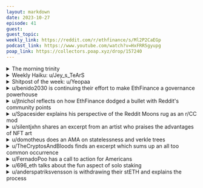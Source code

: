 ```yaml
---
layout: markdown
date: 2023-10-27
episode: 41
guest: 
guest_topic: 
weekly_link: https://reddit.com/r/ethfinance/s/Ml2P2CaEGp
podcast_link: https://www.youtube.com/watch?v=HxFRR5gyupg
poap_link: https://collectors.poap.xyz/drop/157240
---
```



<details markdown=1>
<summary>The morning trinity</summary>
[View on Reddit →](https://reddit.com/r/ethfinance/comments/17hfyq2/comment/k6n618n/)

[u/alexiskef](https://reddit.com/u/alexiskef)

> ✨E✨t✨h✨e✨r✨e✨u✨m✨

[u/FrenktheTank](https://reddit.com/u/FrenktheTank)

> 0.0526

[u/Zeebrasurfer](https://reddit.com/u/Zeebrasurfer)

> $1783

</details>
<details markdown=1>
<summary>Weekly Haiku: u/Jey_s_TeArS</summary>
[View on Reddit →](https://reddit.com/r/ethfinance/comments/17dlmmp/comment/k60vron/)

*For a crust of bread,*

*Hunting the next airdrop shred,*

*Keeping us all fed.*

</details>
<details markdown=1>
<summary>Shitpost of the week: u/Yeopaa</summary>
[View on Reddit →](https://reddit.com/r/ethfinance/comments/17c390i/daily_general_discussion_october_20_2023/k5p02oj/)

I've held my silence for too long.

In my country the word 'doot' means vagina.

It's also slang for currency, 1 Doot = £1.

A common jibe here is 'Smell yer doot mate.'

</details>
<details markdown=1>
<summary>u/benido2030 is continuing their effort to make EthFinance a governance powerhouse</summary>
[View on Reddit →](https://reddit.com/r/ethfinance/comments/17bb5od/daily_general_discussion_october_19_2023/k5inz8r/)

A few days ago I made my "[Let's make ETH Finance a Governance Powerhouse](https://reddit.com/r/ethfinance/comments/178y9gp/comment/k53tnhe/)" post. First of all thank you for the positive feedback both with comments and upvotes! I have been thinking some more about it and even though there wasn't a real pushback, I would like to update it and cut it down to three steps.

1. Coordinate
2. Delegate
3. Communicate

After reading my own post a couple of times, I asked myself. "How would you respond to this if this was posted by someone else?" My gut feeling: It's a good idea, but it's too complex. We need to start with an MVP for governance and coordination. Hence, here's a short "Minimum viable coordination" (MVC) update:  

**1) Coordinate**

Once an airdrop is announced, we try to coordinate as fast as possible. 

We collect potential delegates from this community. Members can both announce their motivation to be a delegate for the protocol and members can suggest other members.  

We publish a list of  "aligned" delegates that are close to this community, but not daily active. 

We try to focus on a few delegates to make sure "our" delegates have a lot of tokens delegated and hence governance power. 

Obviously everyone is still free to become a delegate, but if we can achieve to agree on e.g. 2-3 "official" candidates that focus on one protocol, this would have a lot of benefits. My suggestion is also to that the "official" delegates should be delegates for one protocol only. My best educated guess is that the time needed for "good"/"professional" governance will be up only and in the future being a delegate for 2+ protocols will be very hard. 

**2) Delegate**

Well, this part is easy. We delegate our tokens to our "official" delegates. 

Why is it an extra step? Just to emphasize that it's coordination first and delegation second. Or in other words: I think it would be very beneficial if we all be patient. Don't claim on day one since most of the time the delegation is part of the claiming process. Let's try to make sure we really had some time to agree on candidates. 

**3) Communicate**

This is happening already, but we should do this as much as possible. Tag your delegates if you have question/ feedback. Or as a delegate: Talk to the community, ask for feedback if you are a delegate. 

The delegates are our ears and eyes for that protocol. E.g. I would have missed the LDO proposal, but I am very happy it was discussed here. We need this kind of activity to inform the community, align and coordinate even better than before. 

&#x200B;

I think this MVC is way better than the first one. Yeah, reporting sounds cool, but it might be overblown (and corporate?). And yes, preparation for a potential airdrop sure makes sense, but could also be a lot of work for something that never happens. Let's try to coordinate ad-hoc when there is a need. If that works out, we can always improve and add more steps. 

Airdrops are usually a big news and my guess would be that members that are mostly reading here will come to ETHFinance on these days. By definition I will not know what most of those lurkers will think of my suggest or do when we need to coordinate, but allow me to state this: You are the majority of this community and you all - as a group of lurkers - probably have more governance tokens than the active / posting members. I would really appreciate your silent coordination by reading and silent acting by delegating your tokens to a delegate from the community!

</details>
<details markdown=1>
<summary>u/jtnichol reflects on how EthFinance dodged a bullet with Reddit's community points</summary>
[View on Reddit →](https://reddit.com/r/ethfinance/comments/17cuvcq/daily_general_discussion_october_21_2023/k5tw84x/)

Reddit is sunsetting community points across cryptocurrency ethrader, and Fortnite BR... I don’t know what the next move will be for the project as a whole, but I’m still very very happy. We did not get involved with such a centralized mess of points and karma

Moon price dumped big time prior to the announcement also which speculated the moderators had inside her information this was going to happen on /r/cryptocurrency and Fortnitebr specifically.

that’s all speculation based on a tweet I’ve ever had that. Showed the timing of everything.  /u/spacesider hear anything like that?

<https://x.com/DegenerateNews/status/1714353397330002253?s=20>

Edit...ethtrader too <https://reddit.com/r/ethtrader/s/mxYAn7ShXP>

Double edit... holy shit looking through those subs and the amount of fighting and pissed off people over something we all knew years ago, was going to ruin the Reddit experience.

passing up that opportunity was the best thing moderators here could’ve done because it is a complete train wreck now over there in those other subs . 

also, Reddit red hats have just created such a catastrophe by not seeing this through or figuring out the token mechanics of it .... they basically told the moderators it was going to be over in a month and that was that. They should’ve just rugged everybody equally the same time but they didn’t.  

and just don’t understand why they didn’t put more effort into figuring out the token mechanics. Who knows it was probably because of all the discord pump groups that are being talked about as well with the vote manipulation. Color me shocked. ... maybe it was a regulatory thing.... who knows but there was not enough effort to see it through after such a long, hard road of picking out which layer two to use, etc..

Watch those communities evaporate quickly. I have no doubt they will probably see a good 75 to 80% less traffic because of all the click farm activity and Discord vote manipulation tactics.

</details>
<details markdown=1>
<summary>u/Spacesider explains his perspective of the Reddit Moons rug as an r/CC mod</summary>
[View on Reddit →](https://reddit.com/r/ethfinance/comments/17dlmmp/daily_general_discussion_october_22_2023/k5z555t/)

[There was a post in yesterdays daily regarding Reddit community points](https://reddit.com/r/ethfinance/comments/17cuvcq/daily_general_discussion_october_21_2023/k5tw84x/) and JT tagged me and asked for my input, and I have only seen the post just now, so I will follow up in today's daily for greater visibility /u/jtnichol 

--------

Basically, we were both privately and abruptly told by the admins that community points are getting killed and they will be no more in just a few weeks. 1 hour later the admins shared this information to the wider community. So /r/CryptoCurrency mods knew about this before everyone else, as well as the mods also over at /r/FortNiteBR and /r/ethtrader too as they also have RCP. (Reddit community points).

[Well, some mods used this private information to their own personal advantage and decided to sell, because the price was going to obviously crash when it was to be made public one hour later.](https://np.reddit.com/r/CryptoCurrencyMeta/comments/17b8lqe/a_list_of_the_mods_who_did_and_didnt_dump_their/). Some more information in that link.

It's also been reported on two big websites if anyone want additional details.

<https://www.theblock.co/post/258476/pair-of-reddit-mods-appear-to-have-sold-off-tokens-ahead-of-announcement-to-terminate-blockchain-based-program>

<https://cointelegraph.com/news/reddit-mods-dumped-tokens-hours-before-blockchain-program-termination>

This is really *not* a good look and I have absolutely no idea what (If any) potential consequences of this is going to be. My personal thoughts on the matter?

When RCP's were first announced (Around half a year prior to me becoming a mod), [I voiced my concerns as a comment on the announcement.](https://np.reddit.com/r/CryptoCurrency/comments/gj96lb/introducing_rcryptocurrency_moons/fqk4iay/)

Many years and countless hours later from everyone involved, I must say that it is still sad to see it go because this could have been a huge opportunity for Reddit to make web 3 way more mainstream than it currently is. So this is probably going to set things back a bit for us. I guess Reddit are only focused on money though and if it initiatives like this can't bring them in more money (Probably due to rumours about how they want to IPO), then they will be axed to make things look prettier for investors. So probably the entire Reddit platform might go in an entirely new direction.

We did ask if the smart contract could potentially get handed over to the mods for us to continue in our own capacity, but the admins haven't said anything back to us about this. 

I guess now that upvotes are not monetised anymore there will be a big drop in comments and in theory an increase in quality, as all the people who participated only to farm karma will now (hopefully) move onto other more productive things. I guess time will tell!

</details>
<details markdown=1>
<summary>u/silentjxhn shares an excerpt from an artist who praises the advantages of NFT art</summary>
[View on Reddit →](https://reddit.com/r/ethfinance/comments/17dlmmp/daily_general_discussion_october_22_2023/k612joj/)

I find this so fucking weird. The artists that *have* branched into NFTs love it from what it seems.

> I get 100% of the primary sales. Galleries take 50%. For the entire month of July I sold a teeshirt. $20. [Reddit's Collectable Avatar] program allows me to make art every day.

> ...before this project I was pretty against NFTs for all the obvious reasons that most people are. Mainly the predatory, mlm scamming structure that turned a lot of people off to them. But people need to know that this project is far more like patreon, your purchase goes right to the artist. You see an artist you like and want to aid them? you throw them a couple bucks. To be honest seeing the resales was even a surprise to me. But I don’t see it that different than any other form of investing, it’s all numbers on a screen to me. I would, however encourage people to not get over their heads and play it safe. Please don’t gamble your life away.

> I actually intend to recycle my earnings into putting on art shows and installations myself. I’m sick of begging galleries for attention, I’m just gunna rent out warehouses and do it myself and invite the public to see. Not only did this program free me from the extreme stress of trying to make rent, it allows me to circumvent the dusty old gate keeping artworld and do what I want to: to show the whole world my art. This program is dope as shit.

</details>
<details markdown=1>
<summary>u/domotheus does an AMA on statelessness and verkle trees</summary>
[View on Reddit →](https://reddit.com/r/ethfinance/comments/17ecnkq/daily_general_discussion_october_23_2023/k657ptv/)

I'm currently writing an article about statelessness/verkle trees, trying to do the same thing I did for [blobspace](https://domothy.com/blobspace/) where I start from the very ground up to explain the problem and the solution. 

I guess most ethfinanciers are already familiar with a good chunk of the "from the ground up" section, but it doesn't hurt to see where some confusion remains. So I'm trying something here: AMA about statelessness and stuff and I'll try to answer and it'll be mutually beneficial and what not

</details>
<details markdown=1>
<summary>u/TheCryptosAndBloods finds an excerpt which sums up an all too common occurrence</summary>
[View on Reddit →](https://reddit.com/r/ethfinance/comments/17ecnkq/daily_general_discussion_october_23_2023/k63cafn/)

Excerpt below from a newsletter I get called The Defi Edge - it is uncanny how exactly it describes me and my behaviour in the last 2 cycles. Like he could literally have been writing my story. 

Anyone else do this?

Waiting patiently for the next cycle to (I hope) do what I didn't, the first two times:
---
"Have you ever heard that it takes roughly 3 Crypto cycles before you "make it"?

You're an idiot in the 1st cycle. You're figuring out all the basic concepts. You trust influencers a little bit more than you should. 

4 years later...

You're smarter in the 2nd cycle, but you become a little too overconfident. You think, "This time, it's different." You're not taking profits like you should and mis-time the market cycle.

4 years later...

The 3rd cycle. You either "make it," or you repeat the same mistakes.
Notice the 4 years part.

This isn't League of Legends or Chess, where you can play every day if you want to. The bull market tends to come once every 4 years on average. So, your "feedback loops" are slower."

</details>
<details markdown=1>
<summary>u/FernadoPoo has a call to action for Americans</summary>
[View on Reddit →](https://reddit.com/r/ethfinance/comments/17f4y90/daily_general_discussion_october_24_2023/k693fv9/)

[The US Government is Trying to Kill Crypto](https://www.youtube.com/watch?v=i4SJHTi7jLo)
latest Bankless podcast.

If you are a U.S. citizen, give the IRS and Treasury what for using the AI tool
https://treasuryraid.lexpunk.army/

You have seven days.

</details>
<details markdown=1>
<summary>u/696_eth talks about the fun aspect of solo staking</summary>
[View on Reddit →](https://reddit.com/r/ethfinance/comments/17fx5jb/daily_general_discussion_october_25_2023/k6grb7a/)

I'm surprised staking hasn't gotten more degen light. All you see is like 3.7% APR when you solo stake bluh bluh. Yes, that's helpful and that's too intellectual. 

Why wouldnt we just make it intellectual cause we can calc averages etc etc and move on? well that's how I did it too but staking isnt just that for humans. 

Let me explain a bit more. 

Staking has consistent rewards which are quite negligible unless you are a whale but you get some passive income and that feels stable, secure and good and it can even attract the crowd that does FatFIRE and all that stuff in tradfi. 

However, there's more to staking. There's a sync committee which is again more stable gains while you are there yet the key part is that it's random occurrence in one's process. 

And the ultimate form of dopamine rewarding would be a block proposal. Timing of that is random (yes there's a probability the same way there's a probability in blackjack or roulette) and on top of that - the reward is random! So you are basically having a chance at winning the lottery (also way better chances than in real lottery) and you get to play it for free!! Well, kind of. You have to stake. 

So unless you are a big corporate entity or in a smoothing pool (altho that would still apply to some degree but not so much), just the possibility of having stability (thru regular attestations) + some occasional bonus for doing the job well (sync comm) + free lotto tickets that can be lifechanging (block proposals) !!! I feel like if more people knew this was the case instead of just boring APY part they might've been staking purely in hopes of degening in a smart way (since you lotto tickets are free) and helping out the decentralization in the process. 

Anyways, im curious what has your experience been like? do you feel some excitement staking or at least whenever you get notifications about sync comm + proposing blocks? if not, how does it make you feel then?

</details>
<details markdown=1>
<summary>u/anderspatriksvensson is withdrawing their stETH and explains the process</summary>
[View on Reddit →](https://reddit.com/r/ethfinance/comments/17f4y90/daily_general_discussion_october_24_2023/k67z378/)

I am moving out of Lido and decided to "Withdraw" instead of trade out my stEth.  They say this may take 1-4 days.  Anyone build any good way to more accurately predict when my withdrawal will take place and be ready to claim? I'm patient but just wondering if there's a better estimate somewhere...

EDIT: Little more research.  So Lido creates an NFT that is minted the second you create a withdraw request.  The NFT is then "transferred"  and burned once the eth is ready to claim and claimed.  So with a little bit of guessing, you can see when the last "transfer" was and how long it took between their mint and the transfer and guesstimate.  [Example of one](https://etherscan.io/nft/0x889edC2eDab5f40e902b864aD4d7AdE8E412F9B1/12919) that has been minted and transferred.  About  5 days and 9 hours from request withdraw to being claimed.  Of course it might have been ready at 4 days and it took 1 day and 9 hours for the user to claim it... Anyway, I wait patiently :)  I feel better doing a withdraw and knowing the stETH is being burned instead of transferred onto someone else.

</details>
